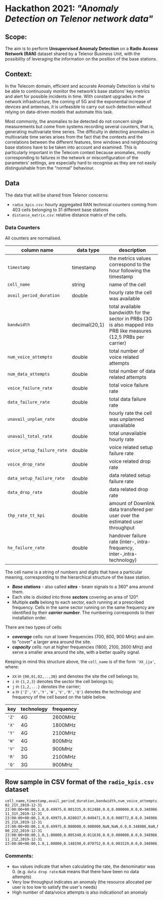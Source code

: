 # Hackathon 2021: _"Anomaly Detection on Telenor network data"_

## Scope:
The aim is to perform __Unsupervised Anomaly Detection__ on a __Radio Access Network (RAN)__ dataset shared by a Telenor Business Unit, with  the possibility of leveraging the information on the position of the base stations.


## Context:
In the Telecom domain, efficient and accurate Anomaly  Detection is vital to be able to continuously monitor the network’s base stations’ key metrics and alert for possible incidents in time. With constant upgrades in the network infrastructure, the coming of 5G and the exponential increase of devices and antennas, it is unfeasible to carry out such detection without relying on data-driven models that automate this task.

Most commonly, the anomalies to be detected do not concern single measurements but come from systems recording several counters, that  is, generating multivariate time series. The difficulty in detecting anomalies in multivariate time series arises from the fact that the contexts and the correlations between the different  features, time windows and neighbouring base stations have to be taken into account and examined. 
This is particularly important in the Telecom context because anomalies, mostly corresponding to failures in the network or misconfiguration of the parameters’ settings,  are especially hard to recognise as they are not easily distinguishable from  the “normal” behaviour.

## Data

The data that will be shared from Telenor concerns:
- `radio_kpis.csv`: hourly aggregated RAN technical counters coming from 403 cells belonging to 31 different base stations
- `distance_matrix.csv`: relative distance matrix of the cells.

### Data Counters

All counters are normalised.

|column name|data type|description|
|-----------|---------|-----------|
|`timestamp`|timestamp|the metrics values correspond to the hour following the timestamp|
|`cell_name`|string|name of the cell|
|`avail_period_duration`|double|hourly rate the cell was available|
|`bandwidth`|decimal(20,1)|total available bandwidth for the sector in PRBs (3G is also mapped into PRB like measures (12,5 PRBs per carrier)|
|`num_voice_attempts`|double|total number of voice related attempts| 
|`num_data_attempts`|double|total number of data related attempts|
|`voice_failure_rate`|double|total voice failure rate|
|`data_failure_rate`|double|total data failure rate|
|`unavail_unplan_rate`|double|hourly rate the cell was unplanned unavailable|
|`unavail_total_rate`|double|total unavailable hourly rate|
|`voice_setup_failure_rate`|double|voice related setup failure rate|
|`voice_drop_rate`|double|voice related drop rate|
|`data_setup_failure_rate`|double|data related setup failure rate|
|`data_drop_rate`|double|data related drop rate|
|`thp_rate_tt_kpi`|double|amount of Downlink data transfered per user over the estimated user throughput|
|`ho_failure_rate`|double|handover failure rate (inter-, intra- frequency, inter-,intra-technology)|

The cell name is a string of numbers and digits that have a particular meaning, corresponding to the hierarchical structure of the base station.
- **_Base stations_** - also called **_sites_** -  beam signals to a 360° area around them.
- Each site is divided into three **_sectors_** covering an area of 120°.
- Multiple **_cells_** belong to each sector, each running at a prescribed frequency. Cells in the  same sector running on the same frequency are identified by their **_carrier number_**.  The numbering corresponds  to their installation order.

There are two types of cells:
  * **_coverage_** cells: run at lower frequencies (700, 800, 900 MHz) and aim  to “cover” a larger area around the site.
  * **_capacity_** cells: run at higher frequencies (1800, 2100,  2600  MHz) and serve a smaller area around the site, with a better quality signal.


Keeping in mind this structure above, the `cell_name` is of the form `'XX_ija'`, where:
* `XX` in `{00,01,02,..,30}` and denotes the site the cell belongs to;
* `i` in `{1,2,3}` denotes the sector  the cell belongs to;
* `j` in `{1,2,...}` denotes the carrier;
* `a` in `{'Z','X','Y','W','V','R','Q'}` denotes the technology and frequency of the cell based on the table below.

|key|technology|frequency|
|---|----------|---------|
|`'Z'`|4G|2600MHz|
|`'X'`|4G|1800MHz|
|`'Y'`|4G|2100MHz|
|`'W'`|4G|800MHz|
|`'V'`|2G|900MHz|
|`'R'`|3G|2100MHz|
|`'Q'`|3G|900MHz|



## Row sample in CSV format of the `radio_kpis.csv` dataset
```csv
cell_name,timestamp,avail_period_duration,bandwidth,num_voice_attempts,num_data_attempts,voice_failure_rate,data_failure_rate,unavail_unplan_rate,unavail_total_rate,voice_setup_failure_rate,voice_drop_rate,data_setup_failure_rate,data_drop_rate,thp_rate_tt_kpi,ho_failure_rate
02_21Y,2019-12-31 23:00:00+00:00,1.0,0.49975,0.001335,0.012488,0.0,0.000000,0.0,0.348986,0.0,0.0,0.000000,0.000000,0.000098,0.333333
11_31Y,2019-12-31 23:00:00+00:00,1.0,0.49975,0.028037,0.049471,0.0,0.000772,0.0,0.348986,0.0,0.0,0.000373,0.000644,0.000054,0.334979
25_21X,2019-12-31 23:00:00+00:00,1.0,0.49975,0.000000,0.000000,NaN,NaN,0.0,0.348986,NaN,NaN,NaN,NaN,NaN,NaN
00_22Z,2019-12-31 23:00:00+00:00,1.0,1.00000,0.005340,0.011638,0.0,0.000000,0.0,0.348986,0.0,0.0,0.000000,0.000000,0.000084,0.333333
11_21Z,2019-12-31 23:00:00+00:00,1.0,1.00000,0.148198,0.070752,0.0,0.001529,0.0,0.348986,0.0,0.0,0.000261,0.001442,0.000074,0.336182
```
### Comments:
-  `Nan` values indicate that when calculating the rate, the denominator was 0. (e.g. `data drop rate`:`NaN` means that there have been no data attempts)
-  Very low throughput indicates an anomaly (the resource allocated per user is too low to satisfy the user's needs)
-  High number of data/voice attempts is also indicationof an anomaly



